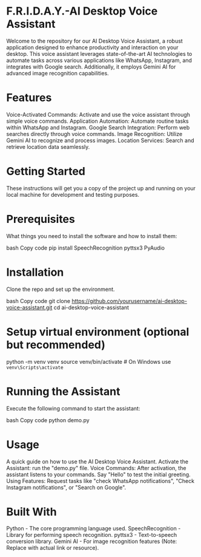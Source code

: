
# F.R.I.D.A.Y.-AI Desktop Voice Assistant
Welcome to the repository for our AI Desktop Voice Assistant, a robust application designed to enhance productivity and interaction on your desktop. This voice assistant leverages state-of-the-art AI technologies to automate tasks across various applications like WhatsApp, Instagram, and integrates with Google search. Additionally, it employs Gemini AI for advanced image recognition capabilities.

# Features
Voice-Activated Commands: Activate and use the voice assistant through simple voice commands.
Application Automation: Automate routine tasks within WhatsApp and Instagram.
Google Search Integration: Perform web searches directly through voice commands.
Image Recognition: Utilize Gemini AI to recognize and process images.
Location Services: Search and retrieve location data seamlessly.

# Getting Started
These instructions will get you a copy of the project up and running on your local machine for development and testing purposes.

# Prerequisites
What things you need to install the software and how to install them:

bash
Copy code
pip install SpeechRecognition pyttsx3 PyAudio

# Installation
Clone the repo and set up the environment.

bash
Copy code
git clone https://github.com/yourusername/ai-desktop-voice-assistant.git
cd ai-desktop-voice-assistant


# Setup virtual environment (optional but recommended)
python -m venv venv
source venv/bin/activate  # On Windows use `venv\Scripts\activate`

# Running the Assistant
Execute the following command to start the assistant:

bash
Copy code
python demo.py

# Usage
A quick guide on how to use the AI Desktop Voice Assistant.
Activate the Assistant: run the "demo.py" file.
Voice Commands: After activation, the assistant listens to your commands. Say "Hello" to test the initial greeting.
Using Features: Request tasks like "check WhatsApp notifications", "Check Instagram notifications", or "Search on Google".

# Built With
Python - The core programming language used.
SpeechRecognition - Library for performing speech recognition.
pyttsx3 - Text-to-speech conversion library.
Gemini AI - For image recognition features (Note: Replace with actual link or resource).
